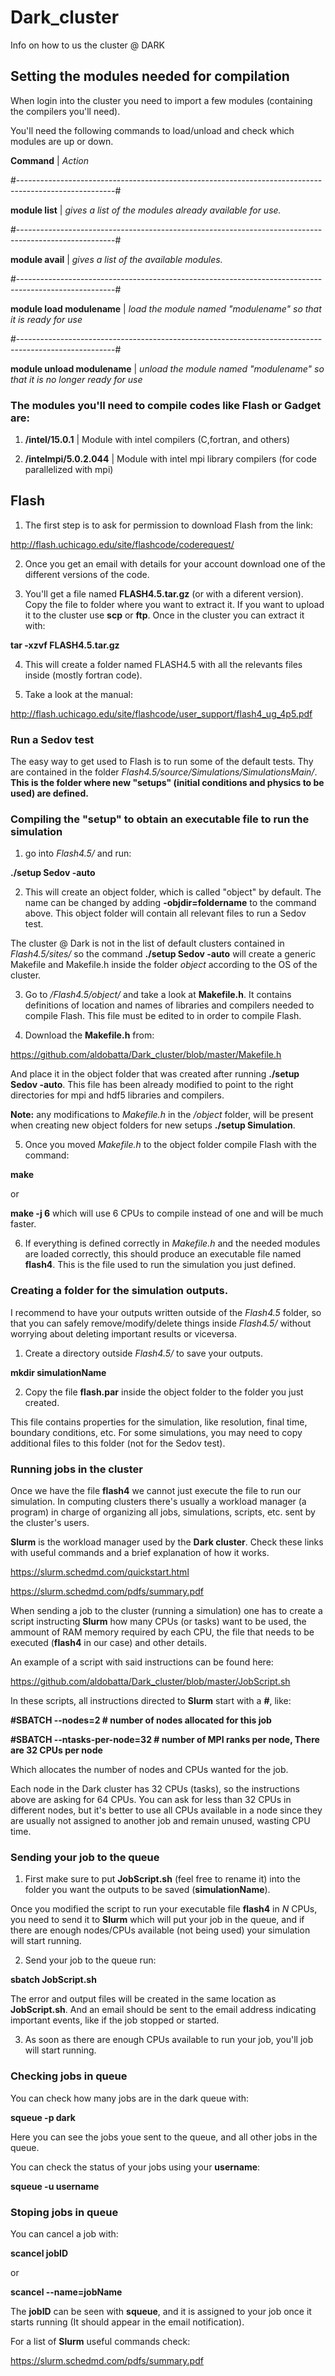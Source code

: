 # Dark_cluster
Info on how to us the cluster @ DARK


## Setting the modules needed for compilation


When login into the cluster you need to import a few modules (containing the compilers you'll need).

You'll need the following commands to load/unload and check which modules are up or down.

**Command**        |       *Action*

#------------------------------------------------------------------------------------------------------#

**module list**    |     *gives a list of the modules already available for use.*

#------------------------------------------------------------------------------------------------------#

**module avail**   |     *gives a list of the available modules.*

#------------------------------------------------------------------------------------------------------#

**module load modulename**   |    *load the module named "modulename" so that it is ready for use*

#------------------------------------------------------------------------------------------------------#

**module unload modulename** |    *unload the module named "modulename" so that it is no longer ready for use*



### The modules you'll need to compile codes like Flash or Gadget are:

1) **/intel/15.0.1**         |    Module with intel compilers (C,fortran, and others) 

2) **/intelmpi/5.0.2.044**  |    Module with intel mpi library compilers (for code parallelized with mpi) 


## Flash

1) The first step is to ask for permission to download Flash from the link:

http://flash.uchicago.edu/site/flashcode/coderequest/

2) Once you get an email with details for your account download one of the different versions of the code.


3) You'll get a file named **FLASH4.5.tar.gz** (or with a diferent version). Copy the file to folder where you want to extract it. If you want to upload it to the cluster use **scp** or **ftp**. Once in the cluster you can extract it with:

**tar -xzvf FLASH4.5.tar.gz**

4) This will create a folder named FLASH4.5 with all the relevants files inside (mostly fortran code).

5) Take a look at the manual:

http://flash.uchicago.edu/site/flashcode/user_support/flash4_ug_4p5.pdf


### Run a Sedov test

The easy way to get used to Flash is to run some of the default tests. Thy are contained in the folder *Flash4.5/source/Simulations/SimulationsMain/*. **This is the folder where new "setups" (initial conditions and physics to be used) are defined.**

### Compiling the "setup" to obtain an executable file to run the simulation

1) go into *Flash4.5/* and run:

**./setup Sedov -auto**

2) This will create an object folder, which is called "object" by default. The name can be changed by adding **-objdir=foldername** to the command above. This object folder will contain all relevant files to run a Sedov test.

The cluster @ Dark is not in the list of default clusters contained in *Flash4.5/sites/* so the command **./setup Sedov -auto** will create a generic Makefile and Makefile.h inside the folder *object* according to the OS of the cluster.

3) Go to */Flash4.5/object/* and take a look at **Makefile.h**. It contains definitions of location and names of libraries  and compilers needed to compile Flash. This file must be edited to in order to compile Flash.

4) Download the **Makefile.h** from:

https://github.com/aldobatta/Dark_cluster/blob/master/Makefile.h

And place it in the object folder that was created after running **./setup Sedov -auto**. This file has been already modified to point to the right directories for mpi and hdf5 libraries and compilers.

**Note:** any modifications to *Makefile.h* in the */object* folder, will be present when creating new object folders for new setups **./setup Simulation**.

5) Once you moved *Makefile.h* to the object folder compile Flash with the command:

**make**

or

**make -j 6**  which will use 6 CPUs to compile instead of one and will be much faster.

6) If everything is defined correctly in *Makefile.h* and the needed modules are loaded correctly, this should produce an executable file named **flash4**. This is the file used to run the simulation you just defined. 

### Creating a folder for the simulation outputs.

I recommend to have your outputs written outside of the *Flash4.5* folder, so that you can safely remove/modify/delete things inside *Flash4.5/* without worrying about deleting important results or viceversa.

1) Create a directory outside *Flash4.5/* to save your outputs.

**mkdir simulationName**

2) Copy the file **flash.par** inside the object folder to the folder you just created.

This file contains properties for the simulation, like resolution, final time, boundary conditions, etc. For some simulations, you may need to copy additional files to this folder (not for the Sedov test).

### Running jobs in the cluster

Once we have the file **flash4** we cannot just execute the file to run our simulation. In computing clusters there's usually a workload manager (a program) in charge of organizing all jobs, simulations, scripts, etc. sent by the cluster's users.

**Slurm** is the workload manager used by the **Dark cluster**. Check these links with useful commands and a brief explanation of how it works.

https://slurm.schedmd.com/quickstart.html

https://slurm.schedmd.com/pdfs/summary.pdf

When sending a job to the cluster (running a simulation) one has to create a script instructing **Slurm** how many CPUs (or tasks) want to be used, the ammount of RAM memory required by each CPU, the file that needs to be executed (**flash4** in our case) and other details.

An example of a script with said instructions can be found here:

https://github.com/aldobatta/Dark_cluster/blob/master/JobScript.sh

In these scripts, all instructions directed to **Slurm** start with a **#**, like:

**#SBATCH --nodes=2                # number of nodes allocated for this job**

**#SBATCH --ntasks-per-node=32     # number of MPI ranks per node, There are 32 CPUs per node**

Which allocates the number of nodes and CPUs wanted for the job.

Each node in the Dark cluster has 32 CPUs (tasks), so the instructions above are asking for 64 CPUs. You can ask for less than 32 CPUs in different nodes, but it's better to use all CPUs available in a node since they are usually not assigned to another job and remain unused, wasting CPU time.

### Sending your job to the queue

1) First make sure to put **JobScript.sh** (feel free to rename it) into the folder you want the outputs to be saved (**simulationName**).

Once you modified the script to run your executable file **flash4** in *N* CPUs, you need to send it to **Slurm** which will put your job in the queue, and if there are enough nodes/CPUs available (not being used) your simulation will start running.

2) Send your job to the queue run:

**sbatch JobScript.sh**

The error and output files will be created in the same location as **JobScript.sh**. And an email should be sent to the email address indicating important events, like if the job stopped or started.

3) As soon as there are enough CPUs available to run your job, you'll job will start running. 

### Checking jobs in queue

You can check how many jobs are in the dark queue with:

**squeue -p dark**

Here you can see the jobs youe sent to the queue, and all other jobs in the queue.

You can check the status of your jobs using your **username**:

**squeue -u username**

### Stoping jobs in queue

You can cancel a job with:

**scancel jobID**

or

**scancel --name=jobName**


The **jobID** can be seen with **squeue**, and it is assigned to your job once it starts running  (It should appear in the email notification).

For a list of **Slurm** useful commands check:

https://slurm.schedmd.com/pdfs/summary.pdf





